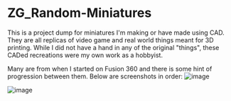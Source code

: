 # ZG_Random-Miniatures
This is a project dump for miniatures I'm making or have made using CAD. They are all replicas of video game and real world things meant for 3D printing. While I did not have a hand in any of the original "things", these CADed recreations were my own work as a hobbyist.

Many are from when I started on Fusion 360 and there is some hint of progression between them. Below are screenshots in order:
![image](https://github.com/ZachG1339/ZG_Random-Miniatures/assets/121523537/ec025d4a-72e9-47d7-8f88-f4056d11033f)

![image](https://github.com/ZachG1339/ZG_Random-Miniatures/assets/121523537/35bf7d23-e009-4b1d-9a0d-05bff906fd41)
